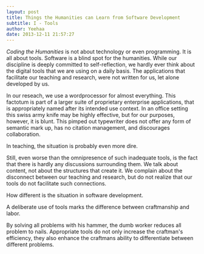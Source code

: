 ```yaml
---
layout: post
title: Things the Humanities can Learn from Software Development
subtitle: I - Tools
author: Yeehaa 
date: 2013-12-11 21:57:27
---
```


*Coding the Humanities* is not about technology or even programming. It is all about tools. Software is a blind spot for the humanities. While our discipline is deeply committed to self-reflection, we hardly ever think about the digital tools that we are using on a daily basis. The applications that facilitate our teaching and research, were not written for us, let alone developed by us.

In our reseach, we use a wordprocessor for almost everything. This factotum is part of a larger suite of proprietary enterprise applications, that is appropriately named after its intended use context. In an office setting this swiss army knife may be highly effective, but for our purposes, however, it is blunt. This pimped out typewriter does not offer any form of semantic mark up, has no citation management, and discourages collaboration. 

In teaching, the situation is probably even more dire. 

Still, even worse than the omnipresence of such inadequate tools, is the fact that there is hardly any discussions surrounding them. We talk about content, not about the structures that create it. We complain about the disconnect between our teaching and research, but do not realize that our tools do not facilitate such connections.

How different is the situation in software development. 


A deliberate use of tools marks the difference between craftmanship and labor.   

By solving all problems with his hammer, the dumb worker reduces all problem to nails. Appropriate tools do not only increase the craftman's efficiency, they also enhance the craftmans ability to differentiate between different problems.
